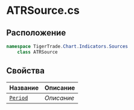 
# ATRSource.cs
## Расположение
```csharp
namespace TigerTrade.Chart.Indicators.Sources  
    class ATRSource
```

## Свойства
| Название | Описание |
| --- | --- |
| [`Period`](./Свойства/Period.md) | *Описание* |
